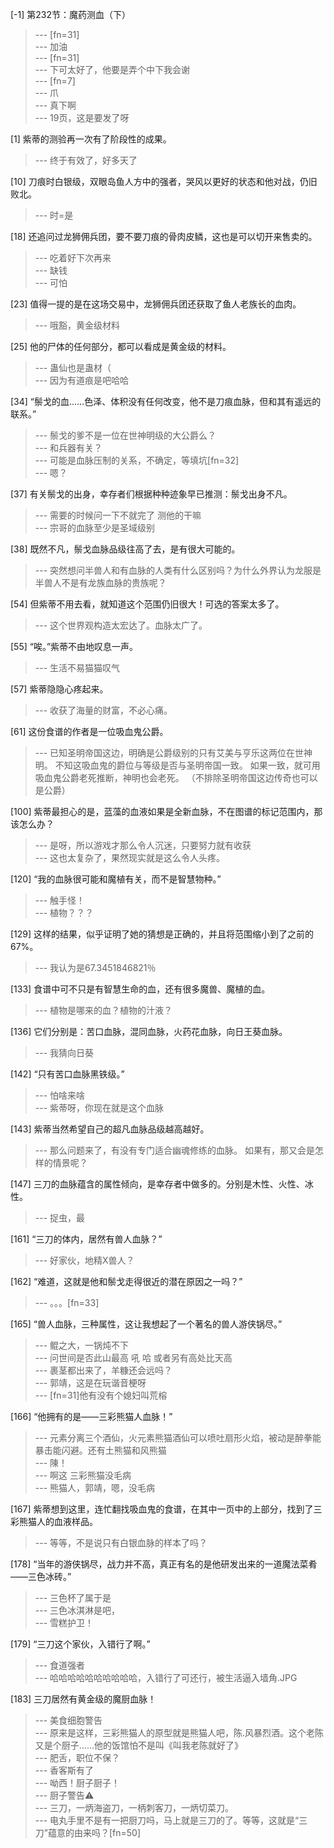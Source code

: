 
[-1] 第232节：魔药测血（下）
>--- [fn=31]<br>
>--- 加油<br>
>--- [fn=31]<br>
>--- 下可太好了，他要是弄个中下我会谢<br>
>--- [fn=7]<br>
>--- 爪<br>
>--- 真下啊<br>
>--- 19页，这是要发了呀<br>

[1] 紫蒂的测验再一次有了阶段性的成果。
>--- 终于有效了，好多天了<br>

[10] 刀痕时白银级，双眼岛鱼人方中的强者，哭风以更好的状态和他对战，仍旧败北。
>--- 时=是<br>

[18] 还追问过龙狮佣兵团，要不要刀痕的骨肉皮鳞，这也是可以切开来售卖的。
>--- 吃着好下次再来<br>
>--- 缺钱<br>
>--- 可怕<br>

[23] 值得一提的是在这场交易中，龙狮佣兵团还获取了鱼人老族长的血肉。
>--- 哦豁，黄金级材料<br>

[25] 他的尸体的任何部分，都可以看成是黄金级的材料。
>--- 蛊仙也是蛊材（<br>
>--- 因为有道痕是吧哈哈<br>

[34] “鬃戈的血……色泽、体积没有任何改变，他不是刀痕血脉，但和其有遥远的联系。”
>--- 鬃戈的爹不是一位在世神明级的大公爵么？<br>
>--- 和兵器有关？<br>
>--- 可能是血脉压制的关系，不确定，等填坑[fn=32]<br>
>--- 嗯？<br>

[37] 有关鬃戈的出身，幸存者们根据种种迹象早已推测：鬃戈出身不凡。
>--- 需要的时候问一下不就完了 测他的干嘛<br>
>--- 宗哥的血脉至少是圣域级别<br>

[38] 既然不凡，鬃戈血脉品级往高了去，是有很大可能的。
>--- 突然想问半兽人和有血脉的人类有什么区别吗？为什么外界认为龙服是半兽人不是有龙族血脉的贵族呢？<br>

[54] 但紫蒂不用去看，就知道这个范围仍旧很大！可选的答案太多了。
>--- 这个世界观构造太宏达了。血脉太广了。<br>

[55] “唉。”紫蒂不由地叹息一声。
>--- 生活不易猫猫叹气<br>

[57] 紫蒂隐隐心疼起来。
>--- 收获了海量的财富，不必心痛。<br>

[61] 这份食谱的作者是一位吸血鬼公爵。
>--- 已知圣明帝国这边，明确是公爵级别的只有艾美与亨乐这两位在世神明。
不知这吸血鬼的爵位与等级是否与圣明帝国一致。
如果一致，就可用吸血鬼公爵老死推断，神明也会老死。
（不排除圣明帝国这边传奇也可以是公爵）<br>

[100] 紫蒂最担心的是，蓝藻的血液如果是全新血脉，不在图谱的标记范围内，那该怎么办？
>--- 是呀，所以游戏才那么令人沉迷，只要努力就有收获<br>
>--- 这也太复杂了，果然现实就是这么令人头疼。<br>

[120] “我的血脉很可能和魔植有关，而不是智慧物种。”
>--- 触手怪！<br>
>--- 植物？？？<br>

[129] 这样的结果，似乎证明了她的猜想是正确的，并且将范围缩小到了之前的67%。
>--- 我认为是67.3451846821％<br>

[133] 食谱中可不只是有智慧生命的血，还有很多魔兽、魔植的血。
>--- 植物是哪来的血？植物的汁液？<br>

[136] 它们分别是：苦口血脉，混同血脉，火药花血脉，向日王葵血脉。
>--- 我猜向日葵<br>

[142] “只有苦口血脉黑铁级。”
>--- 怕啥来啥<br>
>--- 紫蒂呀，你现在就是这个血脉<br>

[143] 紫蒂当然希望自己的超凡血脉品级越高越好。
>--- 那么问题来了，有没有专门适合幽魂修练的血脉。
如果有，那又会是怎样的情景呢？<br>

[147] 三刀的血脉蕴含的属性倾向，是幸存者中做多的。分别是木性、火性、冰性。
>--- 捉虫，最<br>

[161] “三刀的体内，居然有兽人血脉？”
>--- 好家伙，地精X兽人？<br>

[162] “难道，这就是他和鬃戈走得很近的潜在原因之一吗？”
>--- 。。。[fn=33]<br>

[165] “兽人血脉，三种属性，这让我想起了一个著名的兽人游侠锅尽。”
>--- 鲲之大，一锅炖不下<br>
>--- 问世间是否此山最高 吼 哈
或者另有高处比天高<br>
>--- 裹茎都出来了，羊糠还会远吗？<br>
>--- 郭靖，这是在玩谐音梗呀<br>
>--- [fn=31]他有没有个媳妇叫荒榕<br>

[166] “他拥有的是——三彩熊猫人血脉！”
>--- 元素分离三个酒仙，火元素熊猫酒仙可以喷吐扇形火焰，被动是醉拳能暴击能闪避。还有土熊猫和风熊猫<br>
>--- 陳！<br>
>--- 啊这 三彩熊猫没毛病<br>
>--- 熊猫人，郭靖，嗯，没毛病<br>

[167] 紫蒂想到这里，连忙翻找吸血鬼的食谱，在其中一页中的上部分，找到了三彩熊猫人的血液样品。
>--- 等等，不是说只有白银血脉的样本了吗？<br>

[178] “当年的游侠锅尽，战力并不高，真正有名的是他研发出来的一道魔法菜肴——三色冰砖。”
>--- 三色杯了属于是<br>
>--- 三色冰淇淋是吧，<br>
>--- 雪糕护卫！<br>

[179] “三刀这个家伙，入错行了啊。”
>--- 食道强者<br>
>--- 哈哈哈哈哈哈哈哈哈哈，入错行了可还行，被生活逼入墙角.JPG<br>

[183] 三刀居然有黄金级的魔厨血脉！
>--- 美食细胞警告<br>
>--- 原来是这样，三彩熊猫人的原型就是熊猫人吧，陈.风暴烈酒。这个老陈又是个厨子……他的饭馆怕不是叫《叫我老陈就好了》<br>
>--- 肥舌，职位不保？<br>
>--- 香客斯有了<br>
>--- 呦西！厨子厨子！<br>
>--- 厨子警告⚠️<br>
>--- 三刀，一炳海盗刀，一柄刺客刀，一炳切菜刀。<br>
>--- 电丸手里不是有一把厨刀吗，马上就是三刀的了。等等，这就是“三刀”蕴意的由来吗？[fn=50]<br>
